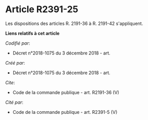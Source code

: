 # Article R2391-25

Les dispositions des articles R. 2191-36 à R. 2191-42 s'appliquent.

**Liens relatifs à cet article**

_Codifié par_:

  - Décret n°2018-1075 du 3 décembre 2018 - art.

_Créé par_:

  - Décret n°2018-1075 du 3 décembre 2018 - art.

_Cite_:

  - Code de la commande publique - art. R2191-36 (V)

_Cité par_:

  - Code de la commande publique - art. R2391-5 (V)
